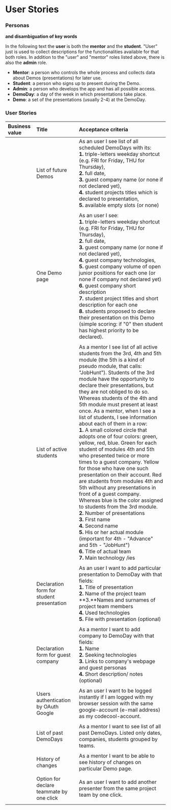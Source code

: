 # User Stories  
  
### Personas  
**and disambiguation of key words**  
  
In the following text the **user** is both the **mentor** and the **student**. "User" just is used to collect descriptions for the functionalities available for that both roles. In addition to the "user" and "mentor" roles listed above, there is also the **admin** role.  
- **Mentor**: a person who controls the whole process and collects data about Demos (presentations) for later use.  
- **Student**: a person who signs up to present during the Demo.  
- **Admin**: a person who develops the app and has all possible access.
- **DemoDay**: a day of the week in which presentations take place.   
- **Demo**: a set of the presentations (usually 2-4) at the DemoDay.  
  
### User Stories

| **Business value** | **Title** | **Acceptance criteria** |  
| :--- | :--- | :--- |  
|      | List of future Demos | As an user I see list of all scheduled DemoDays with its:<br/>**1.** triple-letters weekday shortcut (e.g. FRI for Friday, THU for Thursday),<br/>**2.** full date,<br/>**3.** guest company name (or none if not declared yet),<br/>**4.** student projects titles which is declared to presentation,<br/>**5.** available empty slots (or none) |  
|      |   |   |  
|      | One Demo page | As an user I see:<br/>**1.** triple-letters weekday shortcut (e.g. FRI for Friday, THU for Thursday),<br/>**2.** full date,<br/>**3.** guest company name (or none if not declared yet),<br/>**4.** guest company technologies,<br/>**5.** guest company volume of open junior positions for each one (or none if company not declared yet)<br/>**6.** guest company short description<br/>**7.** student project titles and short description for each one<br/>**8.** students proposed to declare their presentation on this Demo (simple scoring: if "0" then student has highest priority to be declared). |  
|      |   |   |  
|      | List of active students | As a mentor I see list of all active students from the 3rd, 4th and 5th module (the 5th is a kind of pseudo module, that calls: "JobHunt"). Students of the 3rd module have the opportunity to declare their presentations, but they are not obliged to do so. Whereas students of the 4th and 5th module must present at least once. As a mentor, when I see a list of students, I see information about each of them in a row:<br/>**1.** A small colored circle that adopts one of four colors: green, yellow, red, blue. Green for each student of modules 4th and 5th who presented twice or more times to a guest company. Yellow for those who have one such presentation on their account. Red are students from modules 4th and 5th without any presentations in front of a guest company. Whereas blue is the color assigned to students from the 3rd module.<br/>**2.** Number of presentations<br/>**3.** First name<br/>**4.** Second name<br/>**5.** His or her actual module (important for 4th - "Advance" and 5th - "JobHunt")<br/>**6.** Title of actual team<br/>**7.** Main technology /ies |  
|      |   |   |  
|      | Declaration form for student presentation | As an user I want to add particular presentation to DemoDay with that fields:</br>**1.** Title of presentation</br>**2.** Name of the project team</br>**3.**Names and surnames of project team members</br>**4.** Used technologies</br>**5.** File with presentation (optional) |  
|      |   |   |  
|      | Declaration form for guest company | As a mentor I want to add company to DemoDay with that fields:</br>**1.** Name</br>**2.** Seeking technologies</br>**3.** Links to company's webpage and guest personas</br>**4.** Short description/ notes (optional)|  
|      |   |   |  
|      | Users authentication by OAuth Google | As an user I want to be logged instantly if I am logged with my browser session with the same google-account (e-mail address) as my codecool-account. |  
|      |   |   |  
|      | List of past DemoDays | As a mentor I want to see list of all past DemoDays. Listed only dates, companies, students grouped by teams. |  
|      |   |   |  
|      | History of changes  | As a mentor I want to be able to see history of changes on particular Demo page. |  
|      |   |   |  
|      | Option for declare teammate by one click | As an user I want to add another presenter from the same project team by one click. |  
|      |   |   |  